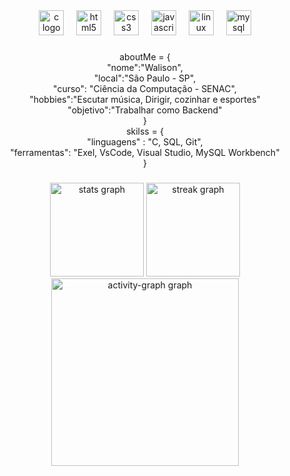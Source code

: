 <div align="center">
  <img src="https://cdn.jsdelivr.net/gh/devicons/devicon/icons/c/c-original.svg" height="40" alt="c logo"  />
  <img width="12" />
  <img src="https://cdn.jsdelivr.net/gh/devicons/devicon/icons/html5/html5-original.svg" height="40" alt="html5 logo"  />
  <img width="12" />
  <img src="https://cdn.jsdelivr.net/gh/devicons/devicon/icons/css3/css3-original.svg" height="40" alt="css3 logo"  />
  <img width="12" />
  <img src="https://cdn.jsdelivr.net/gh/devicons/devicon/icons/javascript/javascript-original.svg" height="40" alt="javascript logo"  />
  <img width="12" />
  <img src="https://cdn.jsdelivr.net/gh/devicons/devicon/icons/linux/linux-original.svg" height="40" alt="linux logo"  />
  <img width="12" />
  <img src="https://cdn.jsdelivr.net/gh/devicons/devicon/icons/mysql/mysql-original.svg" height="40" alt="mysql logo"  />
</div>

###

<div align="center">aboutMe = {<br>  "nome":"Walison",<br>  "local":"São Paulo - SP",<br>  "curso": "Ciência da Computação - SENAC",<br>  "hobbies":"Escutar música, Dirigir, cozinhar e esportes"<br>  "objetivo":"Trabalhar como Backend"<br>}<br>skilss = {<br>  "linguagens" : "C, SQL, Git",<br>  "ferramentas": "Exel, VsCode, Visual Studio, MySQL Workbench"<br>}</div>

###
<div align="center">
  <img src="https://github-readme-stats.vercel.app/api?username=WMB25&hide_title=false&hide_rank=false&show_icons=true&include_all_commits=true&count_private=true&disable_animations=false&theme=dracula&locale=en&hide_border=false&order=1" height="150" alt="stats graph"  />
  <img src="https://streak-stats.demolab.com?user=WMB25&locale=en&mode=daily&theme=dracula&hide_border=false&border_radius=5&order=3" height="150" alt="streak graph"  />
  <img src="https://github-readme-activity-graph.vercel.app/graph?username=WMB25&radius=16&theme=react&area=true&order=5" height="300" alt="activity-graph graph"  />
</div>

###
